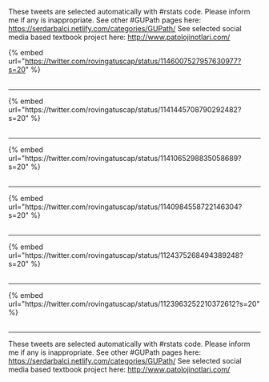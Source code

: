 

These tweets are selected automatically with #rstats code. Please inform me if any is inappropriate.
See other #GUPath pages here: https://serdarbalci.netlify.com/categories/GUPath/ 
See selected social media based textbook project here: http://www.patolojinotlari.com/

{% embed url="https://twitter.com/rovingatuscap/status/1146007527957630977?s=20" %}<br>
<br>
<hr>
{% embed url="https://twitter.com/rovingatuscap/status/1141445708790292482?s=20" %}<br>
<br>
<hr>
{% embed url="https://twitter.com/rovingatuscap/status/1141065298835058689?s=20" %}<br>
<br>
<hr>
{% embed url="https://twitter.com/rovingatuscap/status/1140984558722146304?s=20" %}<br>
<br>
<hr>
{% embed url="https://twitter.com/rovingatuscap/status/1124375268494389248?s=20" %}<br>
<br>
<hr>
{% embed url="https://twitter.com/rovingatuscap/status/1123963252210372612?s=20" %}<br>
<br>
<hr>


These tweets are selected automatically with #rstats code. Please inform me if any is inappropriate.
See other #GUPath pages here: https://serdarbalci.netlify.com/categories/GUPath/ 
See selected social media based textbook project here: http://www.patolojinotlari.com/
